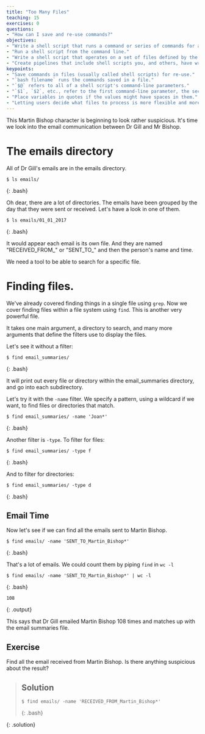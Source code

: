 ```yaml
---
title: "Too Many Files"
teaching: 15
exercises: 0
questions:
- "How can I save and re-use commands?"
objectives:
- "Write a shell script that runs a command or series of commands for a fixed set of files."
- "Run a shell script from the command line."
- "Write a shell script that operates on a set of files defined by the user on the command line."
- "Create pipelines that include shell scripts you, and others, have written."
keypoints:
- "Save commands in files (usually called shell scripts) for re-use."
- "`bash filename` runs the commands saved in a file."
- "`$@` refers to all of a shell script's command-line parameters."
- "`$1`, `$2`, etc., refer to the first command-line parameter, the second command-line parameter, etc."
- "Place variables in quotes if the values might have spaces in them."
- "Letting users decide what files to process is more flexible and more consistent with built-in Unix commands."
---
```


This Martin Bishop character is beginning to look rather suspicious. It's time we look into the email communication between Dr Gill and Mr Bishop.

# The emails directory

All of Dr Gill's emails are in the emails directory.

~~~
$ ls emails/
~~~
{: .bash}

Oh dear, there are a lot of directories. The emails have been grouped by the day that they were sent or received. Let's have a look in one of them.

~~~
$ ls emails/01_01_2017
~~~
{: .bash}

It would appear each email is its own file. And they are named "RECEIVED_FROM_" or "SENT_TO_" and then the person's name and time.

We need a tool to be able to search for a specific file.

# Finding files.

We've already covered finding things in a single file using `grep`. Now we cover finding files within a file system using `find`. This is another very powerful file.

It takes one main argument, a directory to search, and many more arguments that define the filters use to display the files.

Let's see it without a filter:

~~~
$ find email_summaries/
~~~
{: .bash}

It will print out every file or directory within the email_summaries directory, and go into each subdirectory.

Let's try it with the `-name` filter. We specify a pattern, using a wildcard if we want, to find files or directories that match.

~~~
$ find email_summaries/ -name 'Joan*'
~~~
{: .bash}

Another filter is `-type`. To filter for files:

~~~
$ find email_summaries/ -type f
~~~
{: .bash}

And to filter for directories:

~~~
$ find email_summaries/ -type d
~~~
{: .bash}

## Email Time

Now let's see if we can find all the emails sent to Martin Bishop.

~~~
$ find emails/ -name 'SENT_TO_Martin_Bishop*'
~~~
{: .bash}

That's a lot of emails. We could count them by piping `find` in `wc -l`

~~~
$ find emails/ -name 'SENT_TO_Martin_Bishop*' | wc -l
~~~
{: .bash}
~~~
108
~~~
{: .output}

This says that Dr Gill emailed Martin Bishop 108 times and matches up with the email summaries file.

## Exercise

Find all the email received from Martin Bishop. Is there anything suspicious about the result?

> ## Solution
>
> ~~~
> $ find emails/ -name 'RECEIVED_FROM_Martin_Bishop*'
> ~~~
> {: .bash}
>
{: .solution}
